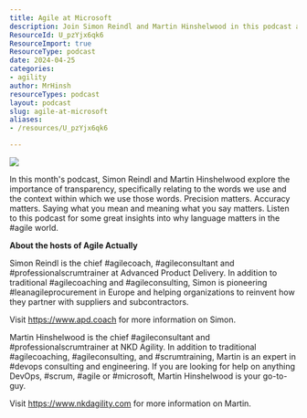 ```yaml
---
title: Agile at Microsoft
description: Join Simon Reindl and Martin Hinshelwood in this podcast as they discuss the critical role of language and transparency in the agile world. Tune in for insights!
ResourceId: U_pzYjx6qk6
ResourceImport: true
ResourceType: podcast
date: 2024-04-25
categories:
- agility
author: MrHinsh
resourceTypes: podcast
layout: podcast
slug: agile-at-microsoft
aliases:
- /resources/U_pzYjx6qk6

---
```

![](https://nkdagility.com/wp-content/uploads/2024/04/37154808-1713453740943-610b708628f26.jpg)

In this month's podcast, Simon Reindl and Martin Hinshelwood explore the importance of transparency, specifically relating to the words we use and the context within which we use those words. Precision matters. Accuracy matters. Saying what you mean and meaning what you say matters. Listen to this podcast for some great insights into why language matters in the #agile world.

**About the hosts of Agile Actually**

Simon Reindl is the chief #agilecoach, #agileconsultant and #professionalscrumtrainer at Advanced Product Delivery. In addition to traditional #agilecoaching and #agileconsulting, Simon is pioneering #leanagileprocurement in Europe and helping organizations to reinvent how they partner with suppliers and subcontractors.

Visit https://www.apd.coach for more information on Simon.

Martin Hinshelwood is the chief #agileconsultant and #professionalscrumtrainer at NKD Agility. In addition to traditional #agilecoaching, #agileconsulting, and #scrumtraining, Martin is an expert in #devops consulting and engineering. If you are looking for help on anything DevOps, #scrum, #agile or #microsoft, Martin Hinshelwood is your go-to-guy.

Visit https://www.nkdagility.com for more information on Martin.

